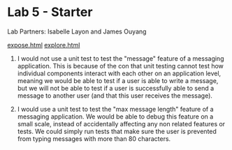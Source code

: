 # Lab 5 - Starter
Lab Partners: Isabelle Layon and James Ouyang

[expose.html](https://github.com/ILayon/Lab5_Starter/expose.html)
[explore.html](https://github.com/ILayon/Lab5_Starter/explore.html)

1) I would not use a unit test to test the "message" feature of a messaging application. This is because of the con that unit testing cannot test how individual components
interact with each other on an application level, meaning we would be able to test if a user is able to write a message, but we will not be able to test if a user is successfully
able to send a message to another user (and that this user receives the message).

2) I would use a unit test to test the "max message length" feature of a messaging application. We would be able to debug this feature on a small scale, instead of accidentally affecting
any non related features or tests. We could simply run tests that make sure the user is prevented from typing messages with more than 80 characters.
